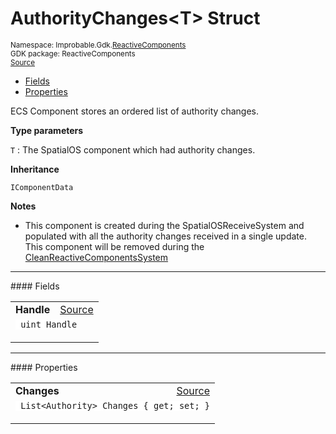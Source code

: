 
# AuthorityChanges&lt;T&gt; Struct
<sup>
Namespace: Improbable.Gdk.<a href="{{urlRoot}}/api/reactive-components-index">ReactiveComponents</a><br/>
GDK package: ReactiveComponents<br/>
<a href="https://www.github.com/spatialos/gdk-for-unity/blob/develop/workers/unity/Packages/com.improbable.gdk.core/ReactiveComponents/Authority/AuthorityChanges.cs/#L17">Source</a>
<style>
a code {
                    padding: 0em 0.25em!important;
}
code {
                    background-color: #ffffff!important;
}
</style>
</sup>
<nav id="pageToc" class="page-toc"><ul><li><a href="#fields">Fields</a>
<li><a href="#properties">Properties</a>
</ul></nav>

</p>



<p>ECS Component stores an ordered list of authority changes. </p>


</p>

<b>Type parameters</b>

<code>T</code> : The SpatialOS component which had authority changes.


</p>

<b>Inheritance</b>

<code>IComponentData</code>


</p>

<b>Notes</b>

- This component is created during the SpatialOSReceiveSystem and populated with all the authority changes received in a single update. This component will be removed during the <a href="{{urlRoot}}/api/reactive-components/clean-reactive-components-system">CleanReactiveComponentsSystem</a>





</p>
<hr style="width:100%; border-top-color:#d8d8d8" />
#### Fields


</p>




<table width="100%">
    <tr>
        <td style="border-right:none"><b>Handle</b></td>
        <td style="border-left:none; text-align:right"><a href="https://www.github.com/spatialos/gdk-for-unity/blob/develop/workers/unity/Packages/com.improbable.gdk.core/ReactiveComponents/Authority/AuthorityChanges.cs/#L19">Source</a></td>
    </tr>
    <tr>
        <td colspan="2">
<code> uint Handle</code></p>


</td>
    </tr>
</table>





</p>
<hr style="width:100%; border-top-color:#d8d8d8" />
#### Properties


</p>




<table width="100%">
    <tr>
        <td style="border-right:none"><b>Changes</b></td>
        <td style="border-left:none; text-align:right"><a href="https://www.github.com/spatialos/gdk-for-unity/blob/develop/workers/unity/Packages/com.improbable.gdk.core/ReactiveComponents/Authority/AuthorityChanges.cs/#L21">Source</a></td>
    </tr>
    <tr>
        <td colspan="2">
<code> List&lt;Authority&gt; Changes { get; set; }</code></p>



</td>
    </tr>
</table>








